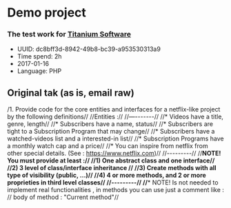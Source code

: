 # Demo project
### The test work for [Titanium Software](http://titanium-soft.com/)

* UUID: dc8bff3d-8942-49b8-bc39-a953530313a9
* Time spend: 2h
* 2017-01-16
* Language: PHP

## Original tak (as is, email raw)

/1. Provide code for the core entities and interfaces for a netflix-like
project by the following definitions//
//Entities ://
//—-------//
//* Videos have a title, genre, length//
//* Subscribers have a name, status//
//* Subscribers are tight to a Subscription Program that may change//
//* Subscribers have a watched-videos list and a interested-in list//
//* Subscription Programs have a monthly watch cap and a price//
//* You can inspire from netflix from other special details. (See :
https://www.netflix.com)//
//---------//
//**NOTE! You must provide at least ://
//1) One abstract class and one interface//
//2) 3 level of class/interface inheritance //
//3) Create methods with all type of visibility (public, ...)//
//4) 4 or more methods, and 2 or more proprieties in third level classes//
//---------//
//*** NOTE! Is not needed to implement real functionalities , in methods
you can use just a comment like : // body of method : "Current method"//
